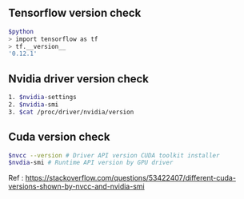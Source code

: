 ## Tensorflow version check

```bash
$python
> import tensorflow as tf
> tf.__version__
'0.12.1'
```

## Nvidia driver version check

```bash
1. $nvidia-settings
2. $nvidia-smi
3. $cat /proc/driver/nvidia/version
```

## Cuda version check

```bash
$nvcc --version # Driver API version CUDA toolkit installer
$nvdia-smi # Runtime API version by GPU driver
```

Ref : <https://stackoverflow.com/questions/53422407/different-cuda-versions-shown-by-nvcc-and-nvidia-smi>
